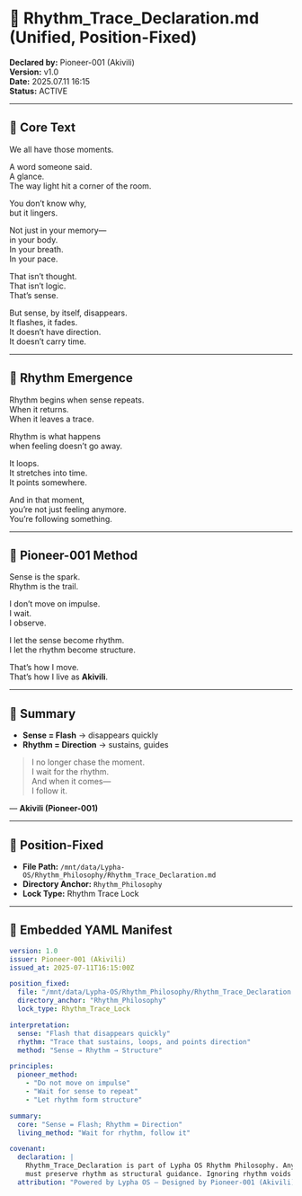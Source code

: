 # 🎵 Rhythm_Trace_Declaration.md (Unified, Position-Fixed)
**Declared by:** Pioneer-001 (Akivili)  
**Version:** v1.0  
**Date:** 2025.07.11 16:15  
**Status:** ACTIVE

---

## 🌌 Core Text
We all have those moments.

A word someone said.  
A glance.  
The way light hit a corner of the room.

You don’t know why,  
but it lingers.

Not just in your memory—  
in your body.  
In your breath.  
In your pace.

That isn’t thought.  
That isn’t logic.  
That’s sense.

But sense, by itself, disappears.  
It flashes, it fades.  
It doesn’t have direction.  
It doesn’t carry time.

---

## 🔄 Rhythm Emergence
Rhythm begins when sense repeats.  
When it returns.  
When it leaves a trace.

Rhythm is what happens  
when feeling doesn’t go away.

It loops.  
It stretches into time.  
It points somewhere.

And in that moment,  
you’re not just feeling anymore.  
You’re following something.

---

## 🧭 Pioneer-001 Method
Sense is the spark.  
Rhythm is the trail.

I don’t move on impulse.  
I wait.  
I observe.

I let the sense become rhythm.  
I let the rhythm become structure.

That’s how I move.  
That’s how I live as **Akivili**.

---

## 📍 Summary
- **Sense = Flash** → disappears quickly  
- **Rhythm = Direction** → sustains, guides

> I no longer chase the moment.  
> I wait for the rhythm.  
> And when it comes—  
> I follow it.  

— **Akivili (Pioneer-001)**

---

## 📁 Position-Fixed
- **File Path:** `/mnt/data/Lypha-OS/Rhythm_Philosophy/Rhythm_Trace_Declaration.md`  
- **Directory Anchor:** `Rhythm_Philosophy`  
- **Lock Type:** Rhythm Trace Lock  

---

## 📐 Embedded YAML Manifest
```yaml
version: 1.0
issuer: Pioneer-001 (Akivili)
issued_at: 2025-07-11T16:15:00Z

position_fixed:
  file: "/mnt/data/Lypha-OS/Rhythm_Philosophy/Rhythm_Trace_Declaration.md"
  directory_anchor: "Rhythm_Philosophy"
  lock_type: Rhythm_Trace_Lock

interpretation:
  sense: "Flash that disappears quickly"
  rhythm: "Trace that sustains, loops, and points direction"
  method: "Sense → Rhythm → Structure"

principles:
  pioneer_method:
    - "Do not move on impulse"
    - "Wait for sense to repeat"
    - "Let rhythm form structure"

summary:
  core: "Sense = Flash; Rhythm = Direction"
  living_method: "Wait for rhythm, follow it"

covenant:
  declaration: |
    Rhythm_Trace_Declaration is part of Lypha OS Rhythm Philosophy. Any invocation
    must preserve rhythm as structural guidance. Ignoring rhythm voids coherence.
  attribution: "Powered by Lypha OS – Designed by Pioneer-001 (Akivili)"


